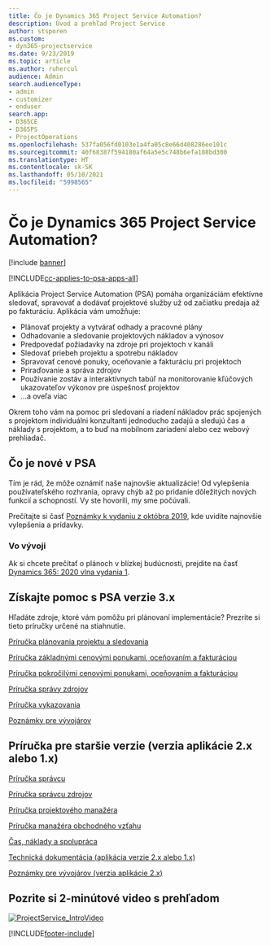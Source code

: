 ```yaml
---
title: Čo je Dynamics 365 Project Service Automation?
description: Úvod a prehľad Project Service
author: stsporen
ms.custom:
- dyn365-projectservice
ms.date: 9/23/2019
ms.topic: article
ms.author: ruhercul
audience: Admin
search.audienceType:
- admin
- customizer
- enduser
search.app:
- D365CE
- D365PS
- ProjectOperations
ms.openlocfilehash: 537fa056fd0103e1a4fa05c8e66d408286ee101c
ms.sourcegitcommit: 40f68387f594180af64a5e5c748b6efa188bd300
ms.translationtype: HT
ms.contentlocale: sk-SK
ms.lasthandoff: 05/10/2021
ms.locfileid: "5998565"
---
```

# <a name="what-is-dynamics-365-project-service-automation"></a>Čo je Dynamics 365 Project Service Automation?

[!include [banner](../includes/psa-now-project-operations.md)]

[!INCLUDE[cc-applies-to-psa-apps-all](../includes/cc-applies-to-psa-apps-all.md)]

Aplikácia Project Service Automation (PSA) pomáha organizáciám efektívne sledovať, spravovať a dodávať projektové služby už od začiatku predaja až po fakturáciu. Aplikácia vám umožňuje:

- Plánovať projekty a vytvárať odhady a pracovné plány
- Odhadovanie a sledovanie projektových nákladov a výnosov
- Predpovedať požiadavky na zdroje pri projektoch v kanáli
- Sledovať priebeh projektu a spotrebu nákladov
- Spravovať cenové ponuky, oceňovanie a fakturáciu pri projektoch
- Priraďovanie a správa zdrojov
- Používanie zostáv a interaktívnych tabúľ na monitorovanie kľúčových ukazovateľov výkonov pre úspešnosť projektov
- ...a oveľa viac

Okrem toho vám na pomoc pri sledovaní a riadení nákladov prác spojených s projektom individuálni konzultanti jednoducho zadajú a sledujú čas a náklady s projektom, a to buď na mobilnom zariadení alebo cez webový prehliadač.

## <a name="whats-new-in-psa"></a>Čo je nové v PSA
Tím je rád, že môže oznámiť naše najnovšie aktualizácie! Od vylepšenia používateľského rozhrania, opravy chýb až po pridanie dôležitých nových funkcií a schopností. Vy ste hovorili, my sme počúvali.

Prečítajte si časť [Poznámky k vydaniu z októbra 2019](/dynamics365-release-plan/2019wave2/index), kde uvidíte najnovšie vylepšenia a prídavky.

### <a name="in-development"></a>Vo vývoji
Ak si chcete prečítať o plánoch v blízkej budúcnosti, prejdite na časť [Dynamics 365: 2020 vlna vydania 1](/dynamics365-release-plan/2020wave1/index).

## <a name="get-help-with-psa-version-3x"></a>Získajte pomoc s PSA verzie 3.x
Hľadáte zdroje, ktoré vám pomôžu pri plánovaní implementácie? Prezrite si tieto príručky určené na stiahnutie.

 [Príručka plánovania projektu a sledovania](../psa/implementation-guides/project-planning-tracking.md)

 [Príručka základnými cenovými ponukami, oceňovaním a fakturáciou](../psa/implementation-guides/begin-quoting-pricing-billing.md)

 [Príručka pokročilými cenovými ponukami, oceňovaním a fakturáciou](../psa/implementation-guides/adv-quoting-pricing-billing.md)

 [Príručka správy zdrojov](../psa/implementation-guides/resource-management-guide.md)

 [Príručka vykazovania](../psa/implementation-guides/reporting-guide.md)

 [Poznámky pre vývojárov](../psa/developer-guides/overview-dev-notes-v3.x.md)

## <a name="guidance-for-earlier-versions-app-version-2x-or-1x"></a>Príručka pre staršie verzie (verzia aplikácie 2.x alebo 1.x)
 [Príručka správcu](../psa/admin-guide.md)

 [Príručka správcu zdrojov](../psa/resource-manager-guide.md)

 [Príručka projektového manažéra](../psa/project-manager-guide.md)

 [Príručka manažéra obchodného vzťahu](../psa/account-manager-guide.md)

 [Čas, náklady a spolupráca](../psa/time-expense-collaboration-guide.md)

 [Technická dokumentácia (aplikácia verzie 2.x alebo 1.x)](../psa/white-papers.md)

 [Poznámky pre vývojárov (verzia aplikácie 2.x)](../psa/developer-guides/add-custom-qoi-forms-v2.x.md)

 ## <a name="watch-a-2-minute-overview-video"></a>Pozrite si 2-minútové video s prehľadom
 <a name="heroArea"></a> [![ProjectService_IntroVideo](../psa/media/project-service-intro-video.png "ProjectService_IntroVideo")](https://go.microsoft.com/fwlink/p/?LinkId=799457)




[!INCLUDE[footer-include](../includes/footer-banner.md)]